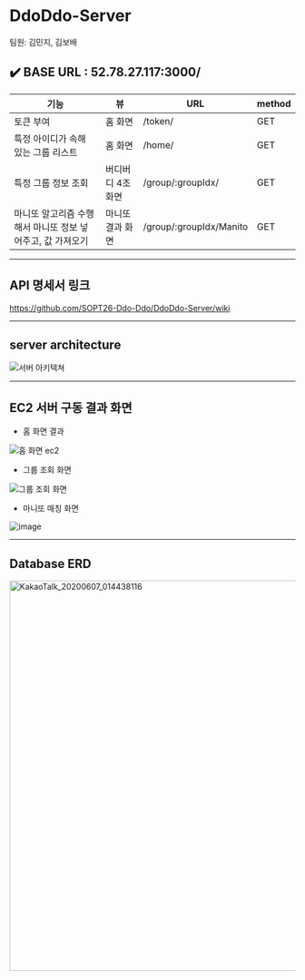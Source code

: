 # DdoDdo-Server 
팀원: 김민지, 김보배


## ✔️ BASE URL : 52.78.27.117:3000/

| 기능 | 뷰 | URL | method |
|---|-----------|-------------|---|
| 토큰 부여 | 홈 화면 | /token/ | GET | 
| 특정 아이디가 속해 있는 그룹 리스트 | 홈 화면 | /home/ | GET |
| 특정 그룹 정보 조회 | 버디버디 4조 화면 | /group/:groupIdx/ | GET |
| 마니또 알고리즘 수행해서 마니또 정보 넣어주고, 값 가져오기 | 마니또 결과 화면 | /group/:groupIdx/Manito | GET |


***

## API 명세서 링크
https://github.com/SOPT26-Ddo-Ddo/DdoDdo-Server/wiki


***
## server architecture
![서버 아키텍쳐](https://user-images.githubusercontent.com/37949197/84632496-f6f51c00-af29-11ea-9117-bb85d51869ad.png)



***

## EC2 서버 구동 결과 화면

* 홈 화면 결과

![홈 화면 ec2](https://user-images.githubusercontent.com/37949197/83956228-98c79980-a896-11ea-8a5b-a604cc849663.png)


* 그룹 조회 화면

![그룹 조회 화면](https://user-images.githubusercontent.com/37949197/83956229-99f8c680-a896-11ea-9608-4691a82f1b4e.png)


* 마니또 매칭 화면

![image](https://user-images.githubusercontent.com/37949197/83956867-42aa2480-a89d-11ea-854e-4f9e1b9183f2.png)



***


## Database ERD

<img width="688" alt="KakaoTalk_20200607_014438116" src="https://user-images.githubusercontent.com/37949197/83949770-8cc0e500-a860-11ea-9776-fe3229eb5a42.png">




